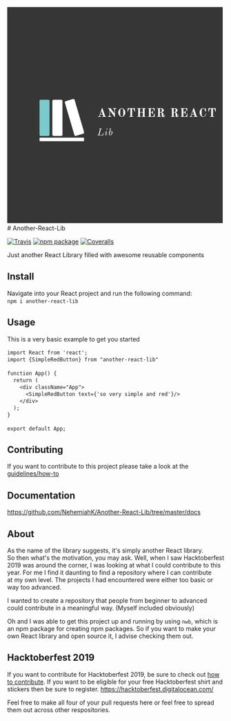 <img src ="docs/images/aReactLib.png" alt="logo" />
# Another-React-Lib

[![Travis][build-badge]][build]
[![npm package][npm-badge]][npm]
[![Coveralls][coveralls-badge]][coveralls]

Just another React Library filled with awesome reusable components

[build-badge]: https://img.shields.io/travis/user/repo/master.png?style=flat-square
[build]: https://travis-ci.org/user/repo

[npm-badge]: https://img.shields.io/npm/v/npm-package.png?style=flat-square
[npm]: https://www.npmjs.org/package/npm-package

[coveralls-badge]: https://img.shields.io/coveralls/user/repo/master.png?style=flat-square
[coveralls]: https://coveralls.io/github/user/repo

## Install ##
Navigate into your React project and run the following command:  
`npm i another-react-lib`

## Usage 
This is a very basic example to get you started 

```
import React from 'react';
import {SimpleRedButton} from "another-react-lib" 

function App() {
  return (
    <div className="App">
      <SimpleRedButton text={'so very simple and red'}/>
    </div>
  );
}

export default App;
```


## Contributing 

If you want to contribute to this project please take a look at the [guidelines/how-to](https://github.com/NehemiahK/Another-React-Lib/blob/master/CONTRIBUTING.md)

## Documentation

https://github.com/NehemiahK/Another-React-Lib/tree/master/docs

## About 

As the name of the library suggests, it's simply another React library.  
So then what's the motivation, you may ask. Well, when I saw Hacktoberfest 2019 was around the corner, 
I was looking at what I could contribute to this year. For me I find it daunting to find a repository where I can contribute  
at my own level. The projects I had encountered were either too basic or way too advanced. 

I wanted to create a repository that people from beginner to advanced could contribute in a meaningful way. (Myself included obviously)

Oh and I was able to get this project up and running by using `nwb`, which is an npm package for creating npm packages. So if you want to make your own React library and open source it, I advise checking them out.

## Hacktoberfest 2019

If you want to contribute for Hacktoberfest 2019, be sure to check out [how to contribute](https://github.com/NehemiahK/Another-React-Lib/blob/master/CONTRIBUTING.md). If you want to be eligible for your free Hacktoberfest shirt and stickers then be sure to register. https://hacktoberfest.digitalocean.com/ 

Feel free to make all four of your pull requests here or feel free to spread them out across other respositories. 
